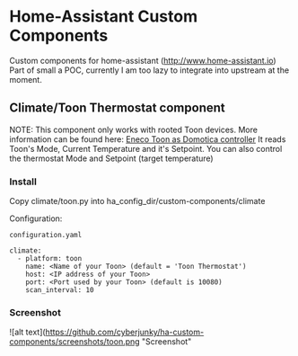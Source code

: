 # Home-Assistant Custom Components

Custom components for home-assistant (http://www.home-assistant.io)
Part of small a POC, currently I am too lazy to integrate into upstream at the moment.

## Climate/Toon Thermostat component

NOTE: This component only works with rooted Toon devices.
More information can be found here: [Eneco Toon as Domotica controller](http://www.domoticaforum.eu/viewforum.php?f=87)
It reads Toon's Mode, Current Temperature and it's Setpoint.
You can also control the thermostat Mode and Setpoint (target temperature)

### Install

Copy climate/toon.py into ha_config_dir/custom-components/climate

Configuration:

```
configuration.yaml

climate:
  - platform: toon
    name: <Name of your Toon> (default = 'Toon Thermostat')
    host: <IP address of your Toon>
    port: <Port used by your Toon> (default is 10080)
    scan_interval: 10
```

### Screenshot

![alt text](https://github.com/cyberjunky/ha-custom-components/screenshots/toon.png "Screenshot"
